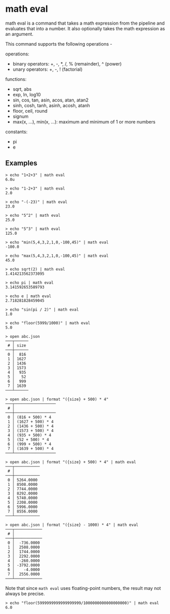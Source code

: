 # math eval

math eval is a command that takes a math expression from the pipeline and evaluates that into a number. It also optionally takes the math expression as an argument.

This command supports the following operations -

operations:

* binary operators: +, -, *, /, % (remainder), ^ (power)
* unary operators: +, -, ! (factorial)

functions:

* sqrt, abs
* exp, ln, log10
* sin, cos, tan, asin, acos, atan, atan2
* sinh, cosh, tanh, asinh, acosh, atanh
* floor, ceil, round
* signum
* max(x, ...), min(x, ...): maximum and minimum of 1 or more numbers

constants:

* pi
* e

## Examples

```shell
> echo "1+2+3" | math eval
6.0u
```

```shell
> echo "1-2+3" | math eval
2.0
```

```shell
> echo "-(-23)" | math eval
23.0
```

```shell
> echo "5^2" | math eval
25.0
```

```shell
> echo "5^3" | math eval
125.0
```

```shell
> echo "min(5,4,3,2,1,0,-100,45)" | math eval
-100.0
```

```shell
> echo "max(5,4,3,2,1,0,-100,45)" | math eval
45.0
```

```shell
> echo sqrt(2) | math eval
1.414213562373095
```

```shell
> echo pi | math eval
3.141592653589793
```

```shell
> echo e | math eval
2.718281828459045
```

```shell
> echo "sin(pi / 2)" | math eval
1.0
```

```shell
> echo "floor(5999/1000)" | math eval
5.0
```

```shell
> open abc.json
───┬──────
 # │ size
───┼──────
 0 │  816
 1 │ 1627
 2 │ 1436
 3 │ 1573
 4 │  935
 5 │   52
 6 │  999
 7 │ 1639
───┴──────
```

```shell
> open abc.json | format "({size} + 500) * 4"
───┬──────────────────
 # │
───┼──────────────────
 0 │ (816 + 500) * 4
 1 │ (1627 + 500) * 4
 2 │ (1436 + 500) * 4
 3 │ (1573 + 500) * 4
 4 │ (935 + 500) * 4
 5 │ (52 + 500) * 4
 6 │ (999 + 500) * 4
 7 │ (1639 + 500) * 4
───┴──────────────────
```

```shell
> open abc.json | format "({size} + 500) * 4" | math eval
───┬───────────
 # │
───┼───────────
 0 │ 5264.0000
 1 │ 8508.0000
 2 │ 7744.0000
 3 │ 8292.0000
 4 │ 5740.0000
 5 │ 2208.0000
 6 │ 5996.0000
 7 │ 8556.0000
───┴───────────
```

```shell
> open abc.json | format "({size} - 1000) * 4" | math eval
───┬────────────
 # │
───┼────────────
 0 │  -736.0000
 1 │  2508.0000
 2 │  1744.0000
 3 │  2292.0000
 4 │  -260.0000
 5 │ -3792.0000
 6 │    -4.0000
 7 │  2556.0000
───┴────────────
```

Note that since `math eval` uses floating-point numbers, the result may not always be precise.

```shell
> echo "floor(5999999999999999999/1000000000000000000)" | math eval
6.0
```
